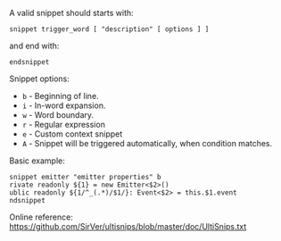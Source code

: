 A valid snippet should starts with:
```
snippet trigger_word [ "description" [ options ] ]
```
and end with:
```
endsnippet
```
Snippet options:

* `b` - Beginning of line.
* `i` - In-word expansion.
* `w` - Word boundary.
* `r` - Regular expression
* `e` - Custom context snippet
* `A` - Snippet will be triggered automatically, when condition matches.

Basic example:
```
snippet emitter "emitter properties" b
rivate readonly ${1} = new Emitter<$2>()
ublic readonly ${1/^_(.*)/$1/}: Event<$2> = this.$1.event
ndsnippet
```
Online reference: https://github.com/SirVer/ultisnips/blob/master/doc/UltiSnips.txt

